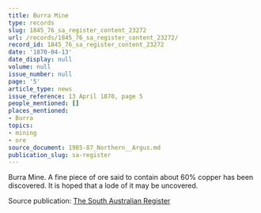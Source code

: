 ```yaml
---
title: Burra Mine
type: records
slug: 1845_76_sa_register_content_23272
url: /records/1845_76_sa_register_content_23272/
record_id: 1845_76_sa_register_content_23272
date: '1870-04-13'
date_display: null
volume: null
issue_number: null
page: '5'
article_type: news
issue_reference: 13 April 1870, page 5
people_mentioned: []
places_mentioned:
- Burra
topics:
- mining
- ore
source_document: 1985-87_Northern__Argus.md
publication_slug: sa-register
---
```


Burra Mine.  A fine piece of ore said to contain about 60% copper has been discovered.  It is hoped that a lode of it may be uncovered.

Source publication: [The South Australian Register](/publications/sa-register/)
